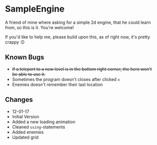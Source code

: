 # SampleEngine
A friend of mine where asking for a simple 2d engine, that he could learn from, so this is it. You're welcome!

If you'd like to help me, please build upon this, as of right now, it's pretty crappy :D

## Known Bugs
 * ~~If a teleport to a new level is in the bottom right corner, the hero won't be able to use it.~~
 * Sometimes the program doesn't closes after clicked `x`
 * Enemies doesn't remember their last location

## Changes
 * 12-01-17
  * Initial Version
  * Added a new loading animation
  * Cleaned `using`-statements
  * Added enemies
  * Updated grid
